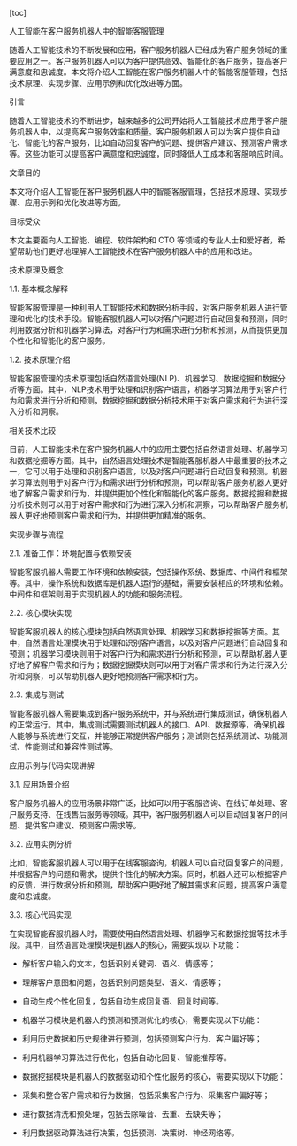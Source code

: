 
[toc]                    
                
                
人工智能在客户服务机器人中的智能客服管理

随着人工智能技术的不断发展和应用，客户服务机器人已经成为客户服务领域的重要应用之一。客户服务机器人可以为客户提供高效、智能化的客户服务，提高客户满意度和忠诚度。本文将介绍人工智能在客户服务机器人中的智能客服管理，包括技术原理、实现步骤、应用示例和优化改进等方面。

引言

随着人工智能技术的不断进步，越来越多的公司开始将人工智能技术应用于客户服务机器人中，以提高客户服务效率和质量。客户服务机器人可以为客户提供自动化、智能化的客户服务，比如自动回复客户的问题、提供客户建议、预测客户需求等。这些功能可以提高客户满意度和忠诚度，同时降低人工成本和客服响应时间。

文章目的

本文将介绍人工智能在客户服务机器人中的智能客服管理，包括技术原理、实现步骤、应用示例和优化改进等方面。

目标受众

本文主要面向人工智能、编程、软件架构和 CTO 等领域的专业人士和爱好者，希望帮助他们更好地理解人工智能技术在客户服务机器人中的应用和改进。

技术原理及概念

1.1. 基本概念解释

智能客服管理是一种利用人工智能技术和数据分析手段，对客户服务机器人进行管理和优化的技术手段。智能客服机器人可以对客户问题进行自动回复和预测，同时利用数据分析和机器学习算法，对客户行为和需求进行分析和预测，从而提供更加个性化和智能化的客户服务。

1.2. 技术原理介绍

智能客服管理的技术原理包括自然语言处理(NLP)、机器学习、数据挖掘和数据分析等方面。其中，NLP技术用于处理和识别客户语言，机器学习算法用于对客户行为和需求进行分析和预测，数据挖掘和数据分析技术用于对客户需求和行为进行深入分析和洞察。

相关技术比较

目前，人工智能技术在客户服务机器人中的应用主要包括自然语言处理、机器学习和数据挖掘等方面。其中，自然语言处理技术是智能客服机器人中最重要的技术之一，它可以用于处理和识别客户语言，以及对客户问题进行自动回复和预测。机器学习算法则用于对客户行为和需求进行分析和预测，可以帮助客户服务机器人更好地了解客户需求和行为，并提供更加个性化和智能化的客户服务。数据挖掘和数据分析技术则可以用于对客户需求和行为进行深入分析和洞察，可以帮助客户服务机器人更好地预测客户需求和行为，并提供更加精准的服务。

实现步骤与流程

2.1. 准备工作：环境配置与依赖安装

智能客服机器人需要工作环境和依赖安装，包括操作系统、数据库、中间件和框架等。其中，操作系统和数据库是机器人运行的基础，需要安装相应的环境和依赖。中间件和框架则用于实现机器人的功能和服务流程。

2.2. 核心模块实现

智能客服机器人的核心模块包括自然语言处理、机器学习和数据挖掘等方面。其中，自然语言处理模块用于处理和识别客户语言，以及对客户问题进行自动回复和预测；机器学习模块则用于对客户行为和需求进行分析和预测，可以帮助机器人更好地了解客户需求和行为；数据挖掘模块则可以用于对客户需求和行为进行深入分析和洞察，可以帮助机器人更好地预测客户需求和行为。

2.3. 集成与测试

智能客服机器人需要集成到客户服务系统中，并与系统进行集成测试，确保机器人的正常运行。其中，集成测试需要测试机器人的接口、API、数据源等，确保机器人能够与系统进行交互，并能够正常提供客户服务；测试则包括系统测试、功能测试、性能测试和兼容性测试等。

应用示例与代码实现讲解

3.1. 应用场景介绍

客户服务机器人的应用场景非常广泛，比如可以用于客服咨询、在线订单处理、客户服务支持、在线售后服务等领域。其中，客户服务机器人可以自动回复客户的问题、提供客户建议、预测客户需求等。

3.2. 应用实例分析

比如，智能客服机器人可以用于在线客服咨询，机器人可以自动回复客户的问题，并根据客户的问题和需求，提供个性化的解决方案。同时，机器人还可以根据客户的反馈，进行数据分析和预测，帮助客户更好地了解其需求和问题，提高客户满意度和忠诚度。

3.3. 核心代码实现

在实现智能客服机器人时，需要使用自然语言处理、机器学习和数据挖掘等技术手段。其中，自然语言处理模块是机器人的核心，需要实现以下功能：

- 解析客户输入的文本，包括识别关键词、语义、情感等；
- 理解客户意图和问题，包括识别问题类型、语义、情感等；
- 自动生成个性化回复，包括自动生成回复语、回复时间等。

- 机器学习模块是机器人的预测和预测优化的核心，需要实现以下功能：

- 利用历史数据和历史规律进行预测，包括预测客户行为、客户偏好等；
- 利用机器学习算法进行优化，包括自动化回复、智能推荐等。

- 数据挖掘模块是机器人的数据驱动和个性化服务的核心，需要实现以下功能：

- 采集和整合客户需求和行为数据，包括采集客户行为、采集客户偏好等；
- 进行数据清洗和预处理，包括去除噪音、去重、去缺失等；
- 利用数据驱动算法进行决策，包括预测、决策树、神经网络等。

